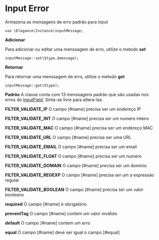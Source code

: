 # Input Error

Armazena as mensagens de erro padrão para input

    use \Elegance\Instance\inputMessage;

**Adicionar**

Para adicionar ou editar uma menssagem de erro, utilize o metodo **set**

    inputMessage::set($type,$message);

**Retornar**

Para retornar uma menssagem de erro, utilize o metodo **get**

    inputMessage::get($type);

**Padrão**
A classe conta com 13 menssagens padrão que são usadas nos erros do [InputField](https://github.com/guaxinimdmx/elegance/tree/main/.doc/resource/input/inputField.md). Sinta-se livre para altera-las.

**FILTER_VALIDATE_IP**
O campo [#name] precisa ser um endereço IP

**FILTER_VALIDATE_INT**
O campo [#name] precisa ser um numero inteiro

**FILTER_VALIDATE_MAC**
O campo [#name] precisa ser um endereço MAC

**FILTER_VALIDATE_URL**
O campo [#name] precisa ser uma URL

**FILTER_VALIDATE_EMAIL**
O campo [#name] precisa ser um email

**FILTER_VALIDATE_FLOAT**
O campo [#name] precisa ser um numero

**FILTER_VALIDATE_DOMAIN**
O campo [#name] precisa ser um dominio

**FILTER_VALIDATE_REGEXP**
O campo [#name] precisa ser um a expressão regular

**FILTER_VALIDATE_BOOLEAN**
O campo [#name] precisa ser um valor booleano

**required**
O campo [#name] é obrigatório

**preventTag**
O campo [#name] contem um valor inválido

**default**
O campo [#name] contem um erro

**equal**
O campo [#name] deve ser igual o campo [#equal]
